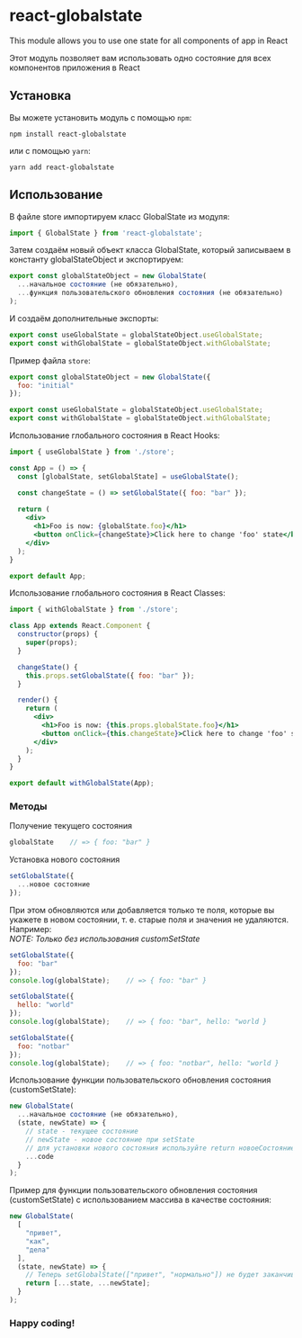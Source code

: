 # react-globalstate
 This module allows you to use one state for all components of app in React

 Этот модуль позволяет вам использовать одно состояние для всех компонентов приложения в React
 
## Установка
Вы можете установить модуль с помощью `npm`:
```shell script
npm install react-globalstate
```
или с помощью `yarn`:
```shell script
yarn add react-globalstate
```

## Использование
В файле store импортируем класс GlobalState из модуля:
```javascript
import { GlobalState } from 'react-globalstate';
```
Затем создаём новый объект класса GlobalState, который записываем в константу globalStateObject и экспортируем:
```javascript
export const globalStateObject = new GlobalState(
  ...начальное состояние (не обязательно),
  ...функция пользовательского обновления состояния (не обязательно)
);
```
И создаём дополнительные экспорты:
```javascript
export const useGlobalState = globalStateObject.useGlobalState;
export const withGlobalState = globalStateObject.withGlobalState;
```

Пример файла `store`:
```javascript
export const globalStateObject = new GlobalState({
  foo: "initial"
});

export const useGlobalState = globalStateObject.useGlobalState;
export const withGlobalState = globalStateObject.withGlobalState;
```

Использование глобального состояния в React Hooks:
```jsx
import { useGlobalState } from './store';

const App = () => {
  const [globalState, setGlobalState] = useGlobalState();

  const changeState = () => setGlobalState({ foo: "bar" });
  
  return (
    <div>
      <h1>Foo is now: {globalState.foo}</h1>
      <button onClick={changeState}>Click here to change 'foo' state</button>
    </div>
  );
}

export default App;
```

Использование глобального состояния в React Classes:
```jsx
import { withGlobalState } from './store';

class App extends React.Component {
  constructor(props) {
    super(props);
  }

  changeState() {
    this.props.setGlobalState({ foo: "bar" });
  }

  render() {
    return (
      <div>
        <h1>Foo is now: {this.props.globalState.foo}</h1>
        <button onClick={this.changeState}>Click here to change 'foo' state</button>
      </div>
    );
  }
}

export default withGlobalState(App);
```

### Методы
Получение текущего состояния
```javascript
globalState    // => { foo: "bar" }
```

Установка нового состояния
```javascript
setGlobalState({
  ...новое состояние
});
```
При этом обновляются или добавляется только те поля, которые вы укажете в новом состоянии, т. е. старые поля и значения не удаляются. Например:<br/>
*NOTE: Только без использования customSetState*
```javascript
setGlobalState({
  foo: "bar"
});
console.log(globalState);    // => { foo: "bar" }

setGlobalState({
  hello: "world"
});
console.log(globalState);    // => { foo: "bar", hello: "world }

setGlobalState({
  foo: "notbar"
});
console.log(globalState);    // => { foo: "notbar", hello: "world }
```

Использование функции пользовательского обновления состояния (customSetState):
```javascript
new GlobalState(
  ...начальное состояние (не обязательно),
  (state, newState) => {
    // state - текущее состояние
    // newState - новое состояние при setState
    // для установки нового состояния используйте return новоеСостояние;
    ...code
  }
);
```

Пример для функции пользовательского обновления состояния (customSetState) с использованием массива в качестве состояния:
```javascript
new GlobalState(
  [
    "привет",
    "как",
    "дела"
  ],
  (state, newState) => {
    // Теперь setGlobalState(["привет", "нормально"]) не будет заканчиваться ошибкой и нормально отработает
    return [...state, ...newState];
  }
);
```

### Happy coding!
